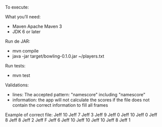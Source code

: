  To execute:

 What you’ll need:
  - Maven Apache Maven 3 
  - JDK 6 or later
 
 Run de JAR:
  - mvn compile
  - java -jar target/bowling-0.1.0.jar ~/players.txt

 Run tests:
  - mvn test

 Validations:
  - lines: The accepted pattern: "name<space>score" including "<whitespace>name<whitespace>score<whitespace>"
  - information: the app will not calculate the scores if the file does not contain the correct information to fill all frames
 
 Example of correct file:
 Jeff 10
 Jeff 7
 Jeff 3
 Jeff 9
 Jeff 0
 Jeff 10
 Jeff 0
 Jeff 8
 Jeff 8
 Jeff 2
 Jeff F
 Jeff 6
 Jeff 10
 Jeff 10
 Jeff 10
 Jeff 8
 Jeff 1
